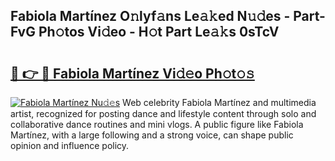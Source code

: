 ## Fabiola Martínez O𝚗lyf𝚊ns Le𝚊𝚔ed N𝚞𝚍es - Part-FvG Ph𝚘tos Vi𝚍eo - H𝚘t Part Le𝚊𝚔s 0sTcV

# <h2><a href="http://hf570c.feru.top/?c=Fabiola+Mart%c3%adnez">🔗 👉 🔴 Fabiola Martínez Vi𝚍𝚎o Ph𝚘t𝚘𝚜</a></h2>

[![Fabiola Martínez Nu𝚍𝚎s](https://i.imgur.com/0TWrTi3.gif)](http://hf570c.feru.top/?c=Fabiola+Mart%c3%adnez)
Web celebrity Fabiola Martínez and multimedia artist, recognized for posting dance and lifestyle content through solo and collaborative dance routines and mini vlogs. A public figure like Fabiola Martínez, with a large following and a strong voice, can shape public opinion and influence policy. 
